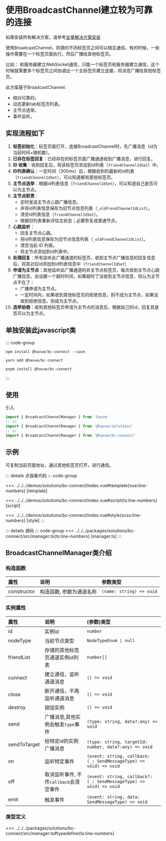 # 使用BroadcastChannel建立较为可靠的连接

如需安装所有解决方案，请参考[全量解决方案安装](./index.md)

使用BroadcastChannel，同源的不同标签页之间可以相互通信，有的时候，一些操作需要在一个标签页面执行，然后广播给其他标签页。

比如：
和服务器建立WebSocket通信，只能一个标签页和服务器建立通信，这个时候就需要多个标签页之间协调出一个主标签页建立连接，将消息广播给其他标签页。

此方案基于BroadcastChannel:

* 相对可靠的。
* 动态更新tab标签页列表。
* 主节点选举。
* 事件监听。

## 实现流程如下

1. **标签初始化**：标签页面打开，连接BroadcastChannel时，先广播消息（id为当前时间+随机数）。
2. **已存在标签回复**：已经存在的标签页面广播通道收到广播消息，进行回复。
3. **ID 收集**：收到回复后，将该标签页添加到id列表（`friendChannelIdSet`）中。
4. **ID列表确认**：一定时间（300ms）后，根据收到的最新的id列表（`friendChannelIdSet`），可以知道都有那些标签页。
5. **主节点选举**：根据id列表信息（`friendChannelIdSet`），可以知道自己是否可以为主节点。
6. **主节点职责**：
   * 定时发送主节点心跳广播信息。
   * 并将id列表信息保存为旧节点信息列表（`_oldFrendChannelIdList`）。
   * 清空id列表信息（`friendChannelIdSet`）。
   * 根据旧列表重新评估主状态；必要恢复成普通节点。
7. **心跳监听**：
   * 回复主节点心跳。
   * 将id列表信息保存为旧节点信息列表（`_oldFrendChannelIdList`）。
   * 清空当前 ID 列表。
   * 将主节点添加到id列表中。
8. **处理回复**：所有监听此广播通道的标签页，收到主节点广播信息的回复信息后，将其对应id添加到id列表信息中（`friendChannelIdSet`）
9. **申请为主节点**：其他监听此广播通道的非主节点标签页，每次收到主节点心跳广播信息，会设置一个超时时间，如果超时了没收到主节点信息，则认为主节点不在了：
   * 广播申请为主节点。
   * 一定时间内，如果收到其他标签页的拒绝信息，则不成为主节点，如果没收到拒绝信息，则成为主节点。
10. **选举协商**：收到其他标签页申请为主节点的消息后，根据自己的id，回复其是否可以为主节点。

## 单独安装此javascript类

::: code-group

```shell [npm]
npm install @havue/bc-connect --save
```

```shell [yarn]
yarn add @havue/bc-connect
```

```shell [pnpm]
pnpm install @havue/bc-connect
```

:::

## 使用

引入

```ts
import { BroadcastChannelManager } from 'havue'
// or
import { BroadcastChannelManager } from '@havue/solutions'
// or
import { BroadcastChannelManager } from '@havue/bc-connect'
```

## 示例

可复制当前页面地址，通过其他标签页打开，进行通信。

<script setup lang="ts">
import Demo from '@/solutions/bc-connect/index.vue'
</script>

<Demo></Demo>

::: details 点我看代码
::: code-group

<<< ../../../demos/solutions/bc-connect/index.vue#template{vue:line-numbers} [template]

<<< ../../../demos/solutions/bc-connect/index.vue#script{ts:line-numbers} [script]

<<< ../../../demos/solutions/bc-connect/index.vue#style{scss:line-numbers} [style]
:::

::: details 源码
::: code-group
<<< ../../../packages/solutions/bc-connect/src/manager.ts{ts:line-numbers} [manager.ts]
:::

## BroadcastChannelManager类介绍

### 构造函数

|   属性     |        说明          |            参数类型                |
| :-------  | :------------------ | :-------------------------------   |
| constructor  | 构造函数, 参数为通道名称    | `(name: string) => void`              |

### 实例属性

|   属性     |        说明          |            (参数)类型             |
| :-------  | :------------------ | :-------------------------------   |
| id        | 实例id                | `number`                         |
| nodeType  | 当前节点类型           | `NodeTypeEnum \| null`           |
| friendList  | 存储的其他标签页通道实例id列表    | `number[]`           |
| connect   | 建立通信，监听通道消息    | `() => void`                   |
| close     | 断开通信，不再监听通道消息    | `() => void`                |
| destroy   | 销毁实例              | `() => void`                      |
| send      | 广播消息,其他实例会触发`type`事件    | `(type: string, data?:any) => void`        |
| sendToTarget  | 给特定id的实例广播消息    | `(type: string, targetId: number, data?:any) => void`        |
| on        | 监听特定事件        | `(event: string, callback: (_: SendMessageType) => void) => void`        |
| off       | 取消监听事件, 不传`callback`会清空事件    | `(event: string, callback?: (_: SendMessageType) => void) => void`        |
| emit      | 触发事件          | `(event: string, data: SendMessageType) => void`        |

### 类型定义

<<< ../../../packages/solutions/bc-connect/src/manager.ts#typedefine{ts:line-numbers}
